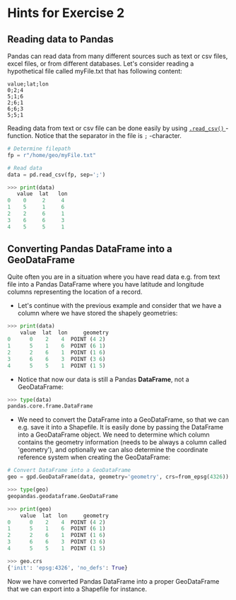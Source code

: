 # Hints for Exercise 2

## Reading data to Pandas

Pandas can read data from many different sources such as text or csv files, excel files, or from different databases. 
Let's consider reading a hypothetical file called myFile.txt that has following content:

 ```
 value;lat;lon
 0;2;4
 5;1;6
 2;6;1
 6;6;3
 5;5;1
 ```


Reading data from text or csv file can be done easily by using 
[ `.read_csv()` ](http://pandas.pydata.org/pandas-docs/stable/generated/pandas.read_csv.html) - function. Notice that the separator in the file is `;` -character.  

 ```python
 # Determine filepath
 fp = r"/home/geo/myFile.txt"
 
 # Read data
 data = pd.read_csv(fp, sep=';')
 
 >>> print(data)
    value  lat   lon
 0    0     2     4
 1    5     1     6
 2    2     6     1
 3    6     6     3
 4    5     5     1
 ```
  
## Converting Pandas DataFrame into a GeoDataFrame

Quite often you are in a situation where you have read data e.g. from text file into a Pandas DataFrame where you have latitude and longitude columns representing the location of a record. 

- Let's continue with the previous example and consider that we have a column where we have stored the shapely geometries:

 ```python
 >>> print(data)
     value  lat  lon     geometry
 0      0    2    4  POINT (4 2)
 1      5    1    6  POINT (6 1)
 2      2    6    1  POINT (1 6)
 3      6    6    3  POINT (3 6)
 4      5    5    1  POINT (1 5)
 ```
 
 - Notice that now our data is still a Pandas **DataFrame**, not a GeoDataFrame:
 
 ```python
 >>> type(data)
 pandas.core.frame.DataFrame
 ```

- We need to convert the DataFrame into a GeoDataFrame, so that we can e.g. save it into a Shapefile. It is easily done by passing the DataFrame into a GeoDataFrame object. We need to determine 
 which column contains the geometry information (needs to be always a column called 'geometry'), and optionally we can also determine the coordinate reference system when creating the GeoDataFrame:
 
 ```python
 # Convert DataFrame into a GeoDataFrame
 geo = gpd.GeoDataFrame(data, geometry='geometry', crs=from_epsg(4326))

 >>> type(geo)
 geopandas.geodataframe.GeoDataFrame
 
 >>> print(geo)
     value  lat  lon     geometry
 0      0    2    4  POINT (4 2)
 1      5    1    6  POINT (6 1)
 2      2    6    1  POINT (1 6)
 3      6    6    3  POINT (3 6)
 4      5    5    1  POINT (1 5)
 
 >>> geo.crs
 {'init': 'epsg:4326', 'no_defs': True}
 ```
 Now we have converted Pandas DataFrame into a proper GeoDataFrame that we can export into a Shapefile for instance.  
